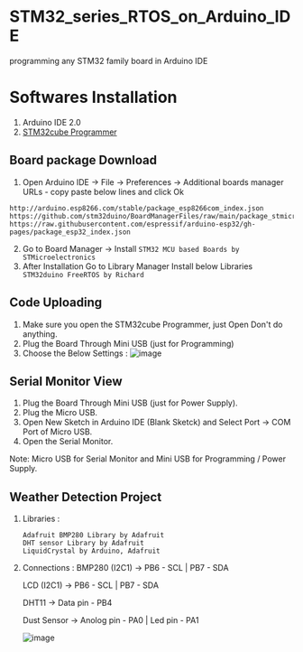 # STM32_series_RTOS_on_Arduino_IDE
programming any STM32  family board in Arduino IDE 

# Softwares Installation
1. Arduino IDE 2.0 
2. [STM32cube Programmer](https://www.st.com/en/development-tools/stm32cubeprog.html)

## Board package Download
1. Open Arduino IDE -> File -> Preferences -> Additional boards manager URLs - copy paste below lines and click Ok
```
http://arduino.esp8266.com/stable/package_esp8266com_index.json
https://github.com/stm32duino/BoardManagerFiles/raw/main/package_stmicroelectronics_index.json
https://raw.githubusercontent.com/espressif/arduino-esp32/gh-pages/package_esp32_index.json
```

2. Go to Board Manager -> Install ``` STM32 MCU based Boards by STMicroelectronics ```
3. After Installation Go to Library Manager Install below Libraries
   ```  STM32duino FreeRTOS by Richard ```

## Code Uploading
1. Make sure you open the STM32cube Programmer, just Open Don't do anything.
2. Plug the Board Through Mini USB (just for Programming)
3. Choose the Below Settings :
   ![image](https://github.com/user-attachments/assets/9fbc890c-c78c-482c-b4d7-72e6538aa591)

## Serial Monitor View
1. Plug the Board Through Mini USB (just for Power Supply).
2. Plug the Micro USB.
3. Open New Sketch in Arduino IDE (Blank Sketck) and Select Port -> COM Port of Micro USB.
4. Open the Serial Monitor.

Note: Micro USB for Serial Monitor and Mini USB for Programming / Power Supply.

## Weather Detection Project
1. Libraries :
   ```
   Adafruit BMP280 Library by Adafruit
   DHT sensor Library by Adafruit
   LiquidCrystal by Arduino, Adafruit
   ```
2. Connections :
   BMP280 (I2C1) -> PB6  - SCL | PB7  - SDA

   LCD (I2C1) -> PB6  - SCL | PB7  - SDA

   DHT11 -> Data pin - PB4

   Dust Sensor -> Anolog pin - PA0 | Led pin - PA1

   ![image](https://github.com/Saifali4604/STM32_series_RTOS_on_Arduino_IDE/blob/main/Media/Connection%20diagram.jpg)

   
   

